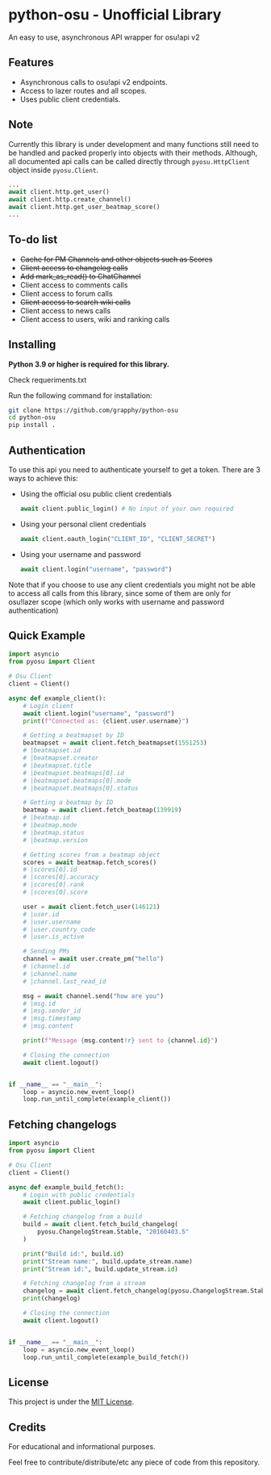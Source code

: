python-osu - Unofficial Library
========
An easy to use, asynchronous API wrapper for osu!api v2

Features
--------
- Asynchronous calls to osu!api v2 endpoints.
- Access to lazer routes and all scopes.
- Uses public client credentials.

Note
----
Currently this library is under development and many functions still need to be handled and packed properly into objects with their methods. Although, all documented api calls can be called directly through `pyosu.HttpClient` object inside `pyosu.Client`.

```python
...
await client.http.get_user()
await client.http.create_channel()
await client.http.get_user_beatmap_score()
...
```

To-do list
----------
- <s>Cache for PM Channels and other objects such as Scores</s>
- <s>Client access to changelog calls</s>
- <s>Add mark_as_read() to ChatChannel</s>
- Client access to comments calls
- Client access to forum calls
- <s>Client access to search wiki calls</s>
- Client access to news calls
- Client access to users, wiki and ranking calls

Installing
----------
**Python 3.9 or higher is required for this library.**

Check requeriments.txt


Run the following command for installation:

```sh
git clone https://github.com/grapphy/python-osu
cd python-osu
pip install .
```

Authentication
--------------
To use this api you need to authenticate yourself to get a token. There are 3 ways to achieve this:

- Using the official osu public client credentials
    ```python
    await client.public_login() # No input of your own required
    ```
- Using your personal client credentials
    ```python
    await client.oauth_login("CLIENT_ID", "CLIENT_SECRET")
    ```
- Using your username and password
    ```python
    await client.login("username", "password")
    ```

Note that if you choose to use any client credentials you might not be able to access all calls from this library, since some of them are only for osu!lazer scope (which only works with username and password authentication)

Quick Example
-------------
```python
import asyncio
from pyosu import Client

# Osu Client
client = Client()

async def example_client():
    # Login client
    await client.login("username", "password")
    print(f"Connected as: {client.user.username}")

    # Getting a beatmapset by ID
    beatmapset = await client.fetch_beatmapset(1551253)
    # |beatmapset.id
    # |beatmapset.creator
    # |beatmapset.title
    # |beatmapset.beatmaps[0].id
    # |beatmapset.beatmaps[0].mode
    # |beatmapset.beatmaps[0].status

    # Getting a beatmap by ID
    beatmap = await client.fetch_beatmap(139919)
    # |beatmap.id
    # |beatmap.mode
    # |beatmap.status
    # |beatmap.version

    # Getting scores from a beatmap object
    scores = await beatmap.fetch_scores()
    # |scores[0].id
    # |scores[0].accuracy
    # |scores[0].rank
    # |scores[0].score

    user = await client.fetch_user(146121)
    # |user.id
    # |user.username
    # |user.country_code
    # |user.is_active

    # Sending PMs
    channel = await user.create_pm("hello")
    # |channel.id
    # |channel.name
    # |channel.last_read_id

    msg = await channel.send("how are you")
    # |msg.id
    # |msg.sender_id
    # |msg.timestamp
    # |msg.content

    print(f"Message {msg.content!r} sent to {channel.id}")

    # Closing the connection
    await client.logout()


if __name__ == "__main__":
    loop = asyncio.new_event_loop()
    loop.run_until_complete(example_client())
```

Fetching changelogs
-------------
```python
import asyncio
from pyosu import Client

# Osu Client
client = Client()

async def example_build_fetch():
    # Login with public credentials
    await client.public_login()

    # Fetching changelog from a build
    build = await client.fetch_build_changelog(
        pyosu.ChangelogStream.Stable, "20160403.5"
    )

    print("Build id:", build.id)
    print("Stream name:", build.update_stream.name)
    print("Stream id:", build.update_stream.id)

    # Fetching changelog from a stream
    changelog = await client.fetch_changelog(pyosu.ChangelogStream.Stable)
    print(changelog)

    # Closing the connection
    await client.logout()


if __name__ == "__main__":
    loop = asyncio.new_event_loop()
    loop.run_until_complete(example_build_fetch())
```

License
-------
This project is under the [MIT License](https://mit-license.org/).

Credits
-------
For educational and informational purposes.

Feel free to contribute/distribute/etc any piece of code from this repository.